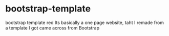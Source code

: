 # bootstrap-template
bootstrap template red
Its basically a one page website, taht I remade from a template I got came across from Bootstrap
